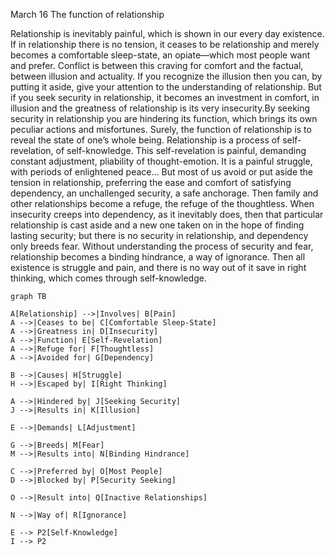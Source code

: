 March 16
The function of relationship

Relationship is inevitably painful, which is shown in our every day existence. If in relationship there is no tension, it ceases to be relationship and merely becomes a comfortable sleep-state, an opiate—which most people want and prefer. Conflict is between this craving for comfort and the factual, between illusion and actuality. If you recognize the illusion then you can, by putting it aside, give your attention to the understanding of relationship. But if you seek security in relationship, it becomes an investment in comfort, in illusion and the greatness of relationship is its very insecurity.By seeking security in relationship you are hindering its function, which brings its own peculiar actions and misfortunes.
Surely, the function of relationship is to reveal the state of one’s whole being. Relationship is a process of self-revelation, of self-knowledge. This self-revelation is painful, demanding constant adjustment, pliability of thought-emotion. It is a painful struggle, with periods of enlightened peace...
But most of us avoid or put aside the tension in relationship, preferring the ease and comfort of satisfying dependency, an unchallenged security, a safe anchorage. Then family and other relationships become a refuge, the refuge of the thoughtless. When insecurity creeps into dependency, as it inevitably does, then that particular relationship is cast aside and a new one taken on in the hope of finding lasting security; but there is no security in relationship, and dependency only breeds fear. Without understanding the process of security and fear, relationship becomes a binding hindrance, a way of ignorance. Then all existence is struggle and pain, and there is no way out of it save in right thinking, which comes through self-knowledge.

```mermaid
graph TB

A[Relationship] -->|Involves| B[Pain]
A -->|Ceases to be| C[Comfortable Sleep-State]
A -->|Greatness in| D[Insecurity]
A -->|Function| E[Self-Revelation]
A -->|Refuge for| F[Thoughtless]
A -->|Avoided for| G[Dependency]

B -->|Causes| H[Struggle]
H -->|Escaped by| I[Right Thinking]

A -->|Hindered by| J[Seeking Security] 
J -->|Results in| K[Illusion]

E -->|Demands| L[Adjustment]

G -->|Breeds| M[Fear]
M -->|Results into| N[Binding Hindrance]

C -->|Preferred by| O[Most People]
D -->|Blocked by| P[Security Seeking]

O -->|Result into| Q[Inactive Relationships]

N -->|Way of| R[Ignorance]

E --> P2[Self-Knowledge]
I --> P2
```
